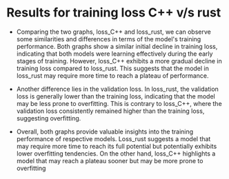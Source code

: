 # Results for training loss C++ v/s rust

- Comparing the two graphs, loss_C++ and loss_rust, we can observe some similarities and differences in terms of the model's training performance. Both graphs show a similar initial decline in training loss, indicating that both models were learning effectively during the early stages of training. However, loss_C++ exhibits a more gradual decline in training loss compared to loss_rust. This suggests that the model in loss_rust may require more time to reach a plateau of performance.

- Another difference lies in the validation loss. In loss_rust, the validation loss is generally lower than the training loss, indicating that the model may be less prone to overfitting. This is contrary to loss_C++, where the validation loss consistently remained higher than the training loss, suggesting overfitting.

- Overall, both graphs provide valuable insights into the training performance of respective models. Loss_rust suggests a model that may require more time to reach its full potential but potentially exhibits lower overfitting tendencies. On the other hand, loss_C++ highlights a model that may reach a plateau sooner but may be more prone to overfitting
